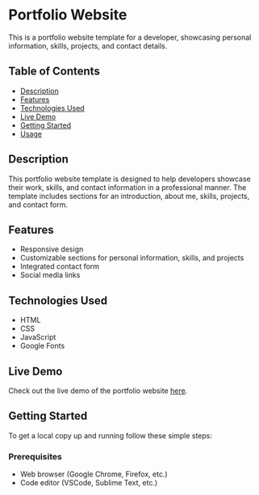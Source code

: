 # Portfolio Website

This is a portfolio website template for a developer, showcasing personal information, skills, projects, and contact details.

## Table of Contents

- [Description](#description)
- [Features](#features)
- [Technologies Used](#technologies-used)
- [Live Demo](#live-demo)
- [Getting Started](#getting-started)
- [Usage](#usage)

## Description

This portfolio website template is designed to help developers showcase their work, skills, and contact information in a professional manner. The template includes sections for an introduction, about me, skills, projects, and contact form.

## Features

- Responsive design
- Customizable sections for personal information, skills, and projects
- Integrated contact form
- Social media links

## Technologies Used

- HTML
- CSS
- JavaScript
- Google Fonts

## Live Demo

Check out the live demo of the portfolio website [here](https://001sarvesh.github.io/Portfolio-website/).

## Getting Started

To get a local copy up and running follow these simple steps:

### Prerequisites

- Web browser (Google Chrome, Firefox, etc.)
- Code editor (VSCode, Sublime Text, etc.)
